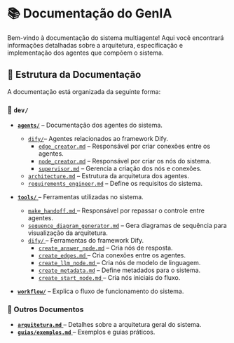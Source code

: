 # 📚 Documentação do GenIA

Bem-vindo à documentação do sistema multiagente! Aqui você encontrará informações detalhadas sobre a arquitetura, especificação e implementação dos agentes que compõem o sistema.

## 📂 Estrutura da Documentação

A documentação está organizada da seguinte forma:

### 📌 `dev/`

- [**`agents/`**](./dev/agents/) – Documentação dos agentes do sistema.
  - [`dify/`](./dev/agents/dify/)– Agentes relacionados ao framework Dify.
    - [`edge_creator.md`](./dev/agents/dify/edge_creator.md) – Responsável por criar conexões entre os agentes.
    - [`node_creator.md`](./dev/agents/dify/node_creator.md) – Responsável por criar os nós do sistema.
    - [`supervisor.md`](./dev/agents/dify/supervisor.md) – Gerencia a criação dos nós e conexões.
  - [`architecture.md`](./dev/agents/architecture.md) – Estrutura da arquitetura dos agentes.
  - [`requirements_engineer.md`](./dev/agents/requirements_engineer.md) – Define os requisitos do sistema.

- [**`tools/`** ](./dev/tools/)– Ferramentas utilizadas no sistema.
  - [`make_handoff.md` ](./dev/tools/make_handoff.md)– Responsável por repassar o controle entre agentes.
  - [`sequence_diagram_generator.md`](./dev/tools/sequence_diagram_generator.md) – Gera diagramas de sequência para visualização da arquitetura.
  - [`dify/` ](./dev/tools/dify/)– Ferramentas do framework Dify.
    - [`create_answer_node.md`](./dev/tools/dify/create_answer_node.md) – Cria nós de resposta.
    - [`create_edges.md` ](./dev/tools/dify/create_edges.md)– Cria conexões entre os agentes.
    - [`create_llm_node.md` ](./dev/tools/dify/create_llm_node.md)– Cria nós de modelo de linguagem.
    - [`create_metadata.md`](./dev/tools/dify/create_metadata.md) – Define metadados para o sistema.
    - [`create_start_node.md` ](./dev/tools/dify/create_start_node.md)– Cria nós iniciais do fluxo.
    
- [**`workflow/`**](./dev/workflow/) – Explica o fluxo de funcionamento do sistema.

### 📖 Outros Documentos
- [**`arquitetura.md`** ](./dev/arquitetura.md)– Detalhes sobre a arquitetura geral do sistema.
- [**`guias/exemplos.md`** ](./guias/exemplos.md)– Exemplos e guias práticos.